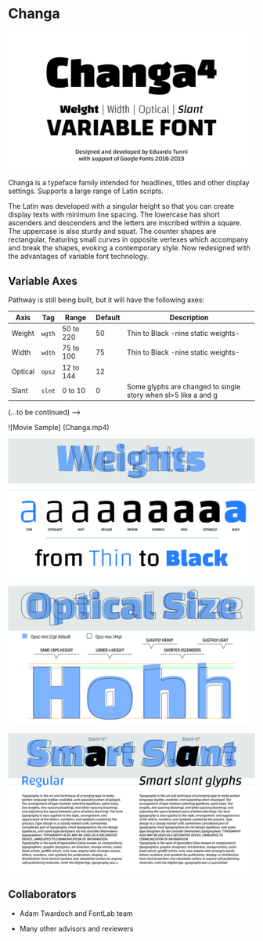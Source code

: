 # Changa

![](CHANGA-cover.jpg)

Changa is a typeface family intended for headlines, titles and other display settings. Supports a large range of Latin scripts.

The Latin was developed with a singular height so that you can create display texts with minimum line spacing. The lowercase has short ascenders and descenders and the letters are inscribed within a square. The uppercase is also sturdy and squat. The counter shapes are rectangular, featuring small curves in opposite vertexes which accompany and break the shapes, evoking a contemporary style. Now redesigned with the advantages of variable font technology.

## Variable Axes

Pathway is still being built, but it will have the following axes:

| Axis       | Tag    | Range        | Default | Description
| ---------- | ------ | ------------ | ------- | ---------------------------------------------------------------
| Weight     | `wgth` | 50 to 220    | 50      | Thin to Black -nine static weights-
| Width      | `wdth` | 75 to 100    | 75      | Thin to Black -nine static weights-
| Optical    | `opsz` | 12 to 144    | 12      | 
| Slant      | `slnt` | 0 to 10      | 0       | Some glyphs are changed to single story when sl>5 like a and g                             |

(...to be continued) -->

![Movie Sample] (Changa.mp4)

![Weight Sample](CHANGA-new-weights.jpg)

![Optical Sample](CHANGA-optical-big.jpg)

![Smart Slant Samople](CHANGA-slant.jpg)


## Collaborators 

- Adam Twardoch and FontLab team

+ Many other advisors and reviewers


